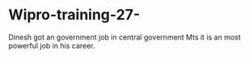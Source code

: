 # Wipro-training-27-
Dinesh got an government job in central government Mts it is an most powerful job in his career.